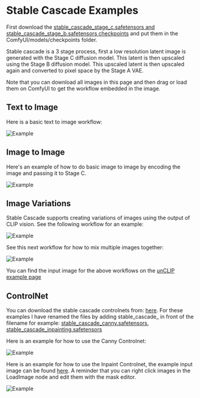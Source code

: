 # Stable Cascade Examples

First download the [stable_cascade_stage_c.safetensors and stable_cascade_stage_b.safetensors checkpoints](https://huggingface.co/stabilityai/stable-cascade/tree/main/comfyui_checkpoints) and put them in the ComfyUI/models/checkpoints folder.

Stable cascade is a 3 stage process, first a low resolution latent image is generated with the Stage C diffusion model. This latent is then upscaled using the Stage B diffusion model. This upscaled latent is then upscaled again and converted to pixel space by the Stage A VAE.

Note that you can download all images in this page and then drag or load them on ComfyUI to get the workflow embedded in the image.

## Text to Image

Here is a basic text to image workflow:

![Example](stable_cascade__text_to_image.png)


## Image to Image

Here's an example of how to do basic image to image by encoding the image and passing it to Stage C.

![Example](stable_cascade__image_to_image.png)

## Image Variations

Stable Cascade supports creating variations of images using the output of CLIP vision. See the following workflow for an example:

![Example](stable_cascade__image_remixing.png)

See this next workflow for how to mix multiple images together:

![Example](stable_cascade__image_remixing_multiple.png)

You can find the input image for the above workflows on the [unCLIP example page](../unclip)


## ControlNet

You can download the stable cascade controlnets from: [here](https://huggingface.co/stabilityai/stable-cascade/tree/main/controlnet). For these examples I have renamed the files by adding stable_cascade_ in front of the filename for example: [stable_cascade_canny.safetensors](https://huggingface.co/stabilityai/stable-cascade/blob/main/controlnet/canny.safetensors), [stable_cascade_inpainting.safetensors](https://huggingface.co/stabilityai/stable-cascade/blob/main/controlnet/inpainting.safetensors)

Here is an example for how to use the Canny Controlnet:

![Example](stable_cascade__canny_controlnet.png)


Here is an example for how to use the Inpaint Controlnet, the example input image can be found [here](../inpaint/yosemite_inpaint_example.png). A reminder that you can right click images in the LoadImage node and edit them with the mask editor.

![Example](stable_cascade__inpaint_controlnet.png)

